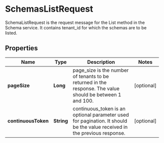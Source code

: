 

# SchemasListRequest

SchemaListRequest is the request message for the List method in the Schema service. It contains tenant_id for which the schemas are to be listed.

## Properties

| Name | Type | Description | Notes |
|------------ | ------------- | ------------- | -------------|
|**pageSize** | **Long** | page_size is the number of tenants to be returned in the response. The value should be between 1 and 100. |  [optional] |
|**continuousToken** | **String** | continuous_token is an optional parameter used for pagination. It should be the value received in the previous response. |  [optional] |



